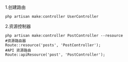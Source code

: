 
1.创建路由


    php artisan make:controller UserController 


2.资源控制器


    php artisan make:controller PostController --resource
    #资源路由器
    Route::resource('posts', 'PostController');
    #API 资源路由
    Route::apiResource('post', 'PostController');